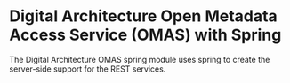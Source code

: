 <!-- SPDX-License-Identifier: Apache-2.0 -->

# Digital Architecture Open Metadata Access Service (OMAS) with Spring

The Digital Architecture OMAS spring module uses spring to create the server-side support for the REST services.